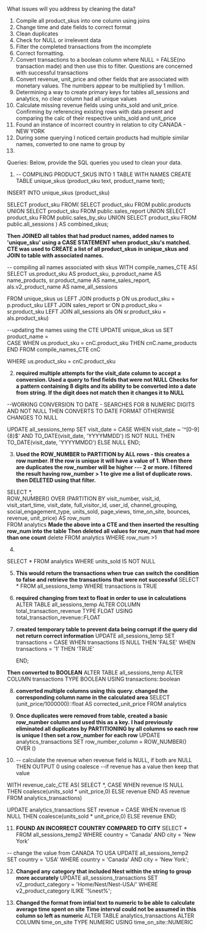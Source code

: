 What issues will you address by cleaning the data?

1. Compile all product_skus into one column using joins
2. Change time and date fields to correct format
3. Clean duplicates
4. Check for NULL or irrelevent data
5. Filter the completed transactions from the incomplete 
6. Correct formatting.
7. Convert transactions to a boolean column where NULL = FALSE(no transaction made) 
and then use this to filter. Questions are concerned with successful transactions
8. Convert revenue, unit_price and other fields that are associated with monetary values. 
The numbers appear to be multiplied by 1 million.
9. Determining a way to create primary keys for tables all_sessions and analytics, no clear column had all unique values
10. Calculate missing revenue fields using units_sold and unit_price. 
Confirming by referencing existing rows with data present and comparing the calc of their respective units_sold and unit_price
11. Found an instance of incorrect country in relation to city CANADA - NEW YORK
12. During some querying I noticed certain products had multiple similar names, converted to one name to group by
13.

Queries:
Below, provide the SQL queries you used to clean your data.

1. -- COMPILING PRODUCT_SKUS INTO 1 TABLE WITH NAMES
CREATE TABLE unique_skus (product_sku text, product_name text);

INSERT INTO unique_skus (product_sku)

SELECT product_sku FROM(
	SELECT product_sku 
	FROM public.products
UNION
	SELECT product_sku 
	FROM public.sales_report
UNION
	SELECT product_sku
	FROM public.sales_by_sku
UNION
	SELECT product_sku
	FROM public.all_sessions
	) AS combined_skus;

**Then JOINED all tables that had product names, added names to 'unique_sku' using a CASE STATEMENT when product_sku's matched.**
**CTE was used to CREATE a list of all product_skus in unique_skus and  JOIN to table with associated names.**

-- compiling all names associated with skus
WITH compile_names_CTE AS(
SELECT
	us.product_sku AS product_sku,
	p.product_name AS name_products,
	sr.product_name AS name_sales_report,
	als.v2_product_name AS name_all_sessions
	
FROM
	unique_skus us
LEFT JOIN
	products p
ON
	us.product_sku = p.product_sku
LEFT JOIN
	sales_report sr
ON
	p.product_sku = sr.product_sku
LEFT JOIN
	all_sessions als
ON
	sr.product_sku = als.product_sku)

--updating the names using the CTE
UPDATE unique_skus us
SET product_name = 	
	CASE WHEN 
		us.product_sku = cnC.product_sku THEN cnC.name_products
	END
FROM
	compile_names_CTE cnC

WHERE us.product_sku = cnC.product_sku


2. **required multiple attempts for the visit_date column to accept a conversion. Used a query to find fields that were not NULL**
   **Checks for a pattern containing 8 digits and its ability to be converted into a date from string.**
   **If the digit does not match then it changes it to NULL**

--WORKING CONVERSION TO DATE - SEARCHES FOR 8  NUMERIC DIGITS AND NOT NULL THEN CONVERTS TO DATE FORMAT OTHERWISE CHANGES TO NULL

UPDATE all_sessions_temp
SET visit_date = CASE 
			WHEN visit_date ~ '^[0-9]{8}$' AND TO_DATE(visit_date, 'YYYYMMDD') IS NOT NULL THEN TO_DATE(visit_date, 'YYYYMMDD')
			ELSE NULL
			END;


3. **Used the ROW_NUMBER to PARTITION by ALL rows - this creates a row number. If the row is unique it will have a value of 1.**
**When there are duplicates the row_number will be higher --- 2 or more. I filtered the result having row_number > 1 to give me a list of duplicate rows.** 
**then DELETED using that filter.**

SELECT *,	
	ROW_NUMBER() OVER (PARTITION BY visit_number, visit_id, visit_start_time,
					   visit_date, full_visitor_id, user_id, channel_grouping, 
					   social_engagement_type, units_sold, page_views, 
					   time_on_site, bounces, revenue, unit_price) AS row_num	
FROM
	analytics
**Made the above into a CTE and then inserted the resulting row_num into the table**
**Then deleted all values for row_num that had more than one count**
delete
FROM analytics
WHERE row_num >1

4. 
SELECT 
    *
FROM 
    analytics
WHERE 
    units_sold IS NOT NULL

5. **This would return the transactions when true**
   **can switch the condition to false and retrieve the transactions that were not successful**
SELECT
	*
FROM
	all_sessions_temp
WHERE
	transactions is TRUE



6. **required changing from text to float in order to use in calculations**
ALTER TABLE 
    all_sessions_temp
ALTER COLUMN 
    total_transaction_revenue TYPE FLOAT USING total_transaction_revenue::FLOAT

7. **created temporary table to prevent data being corrupt if the query did not return correct information**
UPDATE 
    all_sessions_temp
SET transactions =
	CASE 
		WHEN transactions IS NULL THEN 'FALSE'
		WHEN transactions = '1' THEN 'TRUE'
		
	END;

**Then converted to BOOLEAN**
ALTER TABLE all_sessions_temp
	ALTER COLUMN transactions TYPE BOOLEAN USING transactions::boolean

8. **converted multiple columns using this query. changed the corresponding column name in the calculated area**
SELECT (unit_price/1000000)::float AS corrected_unit_price
FROM
	analytics


9. **Once duplicates were removed from table, created a basic row_number column and used this as a key.**
**I had previously eliminated all duplicates by PARTITIONING by all columns so each row is unique**
**I then set a row_number for each row**
UPDATE analytics_transactions
SET row_number_column = ROW_NUMBER() OVER ()

10. -- calculate the revenue when revenue field is NULL, if both are NULL THEN OUTPUT 0 using coalesce
--if revenue has a value then keep that value

WITH revenue_calc_CTE AS(
SELECT 
	*,
	CASE WHEN 
		revenue IS NULL THEN 
			    coalesce(units_sold * unit_price,0) 
			ELSE
				revenue
		END AS revenue
FROM
	analytics_transactions)
	
UPDATE analytics_transactions
    SET revenue = CASE WHEN 
		    revenue IS NULL THEN 
			    coalesce(units_sold * unit_price,0) 
			ELSE
				revenue
		END;

11. **FOUND AN INCORRECT COUNTRY COMPARED TO CITY**
SELECT
	*
FROM
	all_sessions_temp2
WHERE 
	country = 'Canada' AND city = 'New York'
	
-- change the value from CANADA TO USA
UPDATE all_sessions_temp2
SET country = 'USA'
WHERE 
	country = 'Canada' AND city = 'New York';

12. **Changed any category that included Nest within the string to group more accurately**
UPDATE all_sessions_transactions
SET v2_product_category = 'Home/Nest/Nest-USA/'
WHERE v2_product_category ILIKE '%nest%';

13. **Changed the format from intial text to numeric to be able to calculate average time spent on site**
**Time interval could not be assumed in this column so left as numeric**
ALTER TABLE analytics_transactions
ALTER COLUMN time_on_site TYPE NUMERIC USING time_on_site::NUMERIC




